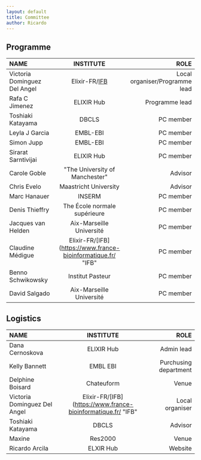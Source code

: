 ```yaml
---
layout: default
title: Committee
author: Ricardo
---
```

## Programme

**NAME**|**INSTITUTE**|**ROLE**
:-----|:-----:|-----:
Victoria Dominguez Del Angel|Elixir-FR/[IFB](https://www.france-bioinformatique.fr/ "IFB")|Local organiser/Programme lead
Rafa C Jimenez|ELIXIR Hub|Programme lead
Toshiaki Katayama|DBCLS|PC member
Leyla J Garcia|EMBL-EBI|PC member
Simon Jupp|EMBL-EBI|PC member
Sirarat Sarntivijai|ELIXIR Hub|PC member
Carole Goble|"The University of Manchester"|Advisor
Chris Evelo|Maastricht University|Advisor
Marc Hanauer|INSERM|PC member
Denis Thieffry|The École normale supérieure|PC member
Jacques van Helden|Aix-Marseille Université|PC member
Claudine Médigue|Elixir-FR/[IFB](https://www.france-bioinformatique.fr/ "IFB"|PC member
Benno Schwikowsky|Institut Pasteur|PC member
David Salgado|Aix-Marseille Université|PC member

## Logistics

**NAME**|**INSTITUTE**|**ROLE**
:-----|:-----:|-----:
Dana Cernoskova|ELIXIR Hub|Admin lead
Kelly Bannett|EMBL EBI|Purchusing department
Delphine Boisard|Chateuform|Venue
Victoria Dominguez Del Angel|Elixir-FR/[IFB](https://www.france-bioinformatique.fr/ "IFB"|Local organiser
Toshiaki Katayama|DBCLS|Advisor
Maxine|Res2000|Venue
Ricardo Arcila|ELXIR Hub|Website

